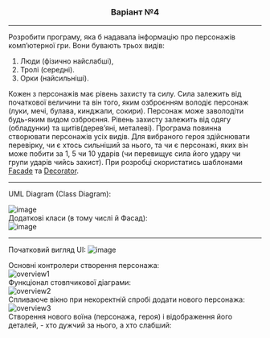 

<h3 align='center'> Варіант №4 </h3>

___

Розробити програму, яка б надавала інформацію про персонажів
комп’ютерної гри. Вони бувають трьох видів: 
1. Люди (фізично найслабші),
2. Тролі (середні).
3. Орки (найсильніші). 

Кожен з персонажів має рівень захисту та
силу. Сила залежить від початкової величини та він того, яким озброєнням
володіє персонаж (луки, мечі, булава, кинджали, сокири). Персонаж може
заволодіти будь-яким видом озброєння. Рівень захисту залежить від
одягу (обладунки) та щитів(дерев’яні, металеві). Програма повинна
створювати персонажів усіх видів. Для вибраного героя здійснювати
перевірку, чи є хтось сильніший за нього, та чи є персонажі, яких він може
побити за 1, 5 чи 10 ударів (чи перевищує сила його удару чи групи ударів
чийсь захист). При розробці скористатись шаблонами [Facade](https://refactoring.guru/design-patterns/facade/csharp/example) та [Decorator](https://metanit.com/sharp/patterns/4.1.php).

---

UML Diagram (Class Diagram):

![image](https://user-images.githubusercontent.com/55552780/144760931-ee1d01d2-092a-4002-b446-cd626c28b179.png)   
Додаткові класи (в тому числі й Фасад):       
![image](https://user-images.githubusercontent.com/55552780/144760992-95141022-eed1-458d-9125-830b727ecd9a.png)

---

Початковий вигляд UI:
![image](https://user-images.githubusercontent.com/55552780/144746805-e5dee9f1-076f-4adb-95ed-7f920f0fe2d0.png)

Основні контролери створення персонажа:  
![overview1](https://user-images.githubusercontent.com/55552780/144762183-2ad13722-e501-48a2-aec3-b35b10565e4a.gif)   
Функціонал стовпчикової діаграми:   
![overview2](https://user-images.githubusercontent.com/55552780/144762640-5d95263d-0d0a-4f26-8a62-2c57376780b2.gif)   
Спливаюче вікно при некоректній спробі додати нового персонажа:    
![overview3](https://user-images.githubusercontent.com/55552780/144763232-3e664e5a-c218-4c5b-9343-2ad1a2c8ddc8.gif)   
Створення нового воїна (персонажа, героя) і відображення його деталей, - хто дужчий за нього, а хто слабший:    
